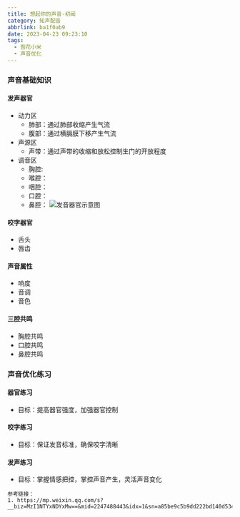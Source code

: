 ```yaml
---
title: 想起你的声音-初闻
category: 知声配音
abbrlink: ba1f0ab9
date: 2023-04-23 09:23:10
tags:
  - 苔花小米
  - 声音优化
---
```


<!--more-->

### 声音基础知识

#### 发声器官

- 动力区
  - 肺部：通过肺部收缩产生气流
  - 腹部：通过横膈膜下移产生气流
- 声源区
  - 声带：通过声带的收缩和放松控制生门的开放程度
- 调音区
  - 胸腔:
  - 喉腔：
  - 咽腔：
  - 口腔：
  - 鼻腔：
    ![发音器官示意图](../img/post-img/think-of-your-voice-1.png "发音器官示意图")

#### 咬字器官

- 舌头
- 唇齿

#### 声音属性

- 响度
- 音调
- 音色

#### 三腔共鸣

- 胸腔共鸣
- 口腔共鸣
- 鼻腔共鸣

### 声音优化练习

#### 器官练习

- 目标：提高器官强度，加强器官控制

#### 咬字练习

- 目标：保证发音标准，确保咬字清晰

#### 发声练习

- 目标：掌握情感把控，掌控声音产生，灵活声音变化

```
参考链接：
1. https://mp.weixin.qq.com/s?__biz=MzI1NTYxNDYxMw==&mid=2247488443&idx=1&sn=a85be9c5b9dd222bd140d5341f988902&chksm=ea321841dd45915779b298c0d5379e5f3e38eccd7cec7256f03bfd1ab15c46a074cd9ee5178e&scene=27

```
